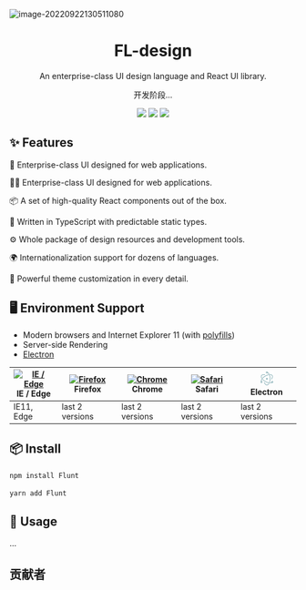 ![image-20220922130511080](https://found-img-blog.oss-cn-hangzhou.aliyuncs.com/img/image-20220922130511080.png)

<h1 align="center"> FL-design</h1>

<div align="center">
  An enterprise-class UI design language and React UI library.
</div>
<div align="center">
  <p>开发阶段...</p>
  <img src="https://img.shields.io/static/v1?label=React&message=v18.0.0&color=blue&style=flat-square"/>
   <img src="https://img.shields.io/static/v1?label=TypeScript&message=%20&color=blue&style=flat-square"/>
  <img src="https://img.shields.io/static/v1?label=SCSS&message=%20&color=ff69b4&style=flat-square&logoColor=white&labelColor=ff69b4"/>
</div>

<div align="left">
  <h2>✨ Features</h2>
   <p>🌈 Enterprise-class UI designed for web applications.</p>
  <p>🐱‍🏍 Enterprise-class UI designed for web applications.</p>
  <p>📦 A set of high-quality React components out of the box.</p>
  <p>🤑 Written in TypeScript with predictable static types.</p>
  <p>⚙️ Whole package of design resources and development tools.</p>
  <p>🌍 Internationalization support for dozens of languages.</p>
  <p>🎨 Powerful theme customization in every detail.</p>
</div>

## 🖥 Environment Support

- Modern browsers and Internet Explorer 11 (with [polyfills](https://stackoverflow.com/questions/57020976/polyfills-in-2019-for-ie11))
- Server-side Rendering
- [Electron](https://www.electronjs.org/)

| [<img src="https://raw.githubusercontent.com/alrra/browser-logos/master/src/edge/edge_48x48.png" alt="IE / Edge" width="24px" height="24px" />](http://godban.github.io/browsers-support-badges/)<br>IE / Edge | [<img src="https://raw.githubusercontent.com/alrra/browser-logos/master/src/firefox/firefox_48x48.png" alt="Firefox" width="24px" height="24px" />](http://godban.github.io/browsers-support-badges/)<br>Firefox | [<img src="https://raw.githubusercontent.com/alrra/browser-logos/master/src/chrome/chrome_48x48.png" alt="Chrome" width="24px" height="24px" />](http://godban.github.io/browsers-support-badges/)<br>Chrome | [<img src="https://raw.githubusercontent.com/alrra/browser-logos/master/src/safari/safari_48x48.png" alt="Safari" width="24px" height="24px" />](http://godban.github.io/browsers-support-badges/)<br>Safari | [<img src="https://raw.githubusercontent.com/alrra/browser-logos/master/src/electron/electron_48x48.png" alt="Electron" width="24px" height="24px" />](http://godban.github.io/browsers-support-badges/)<br>Electron |
| --- | --- | --- | --- | --- |
| IE11, Edge | last 2 versions | last 2 versions | last 2 versions | last 2 versions |

## 📦 Install

```bash
npm install Flunt
```

```bash
yarn add Flunt
```

## 🔨 Usage

...

## 贡献者



